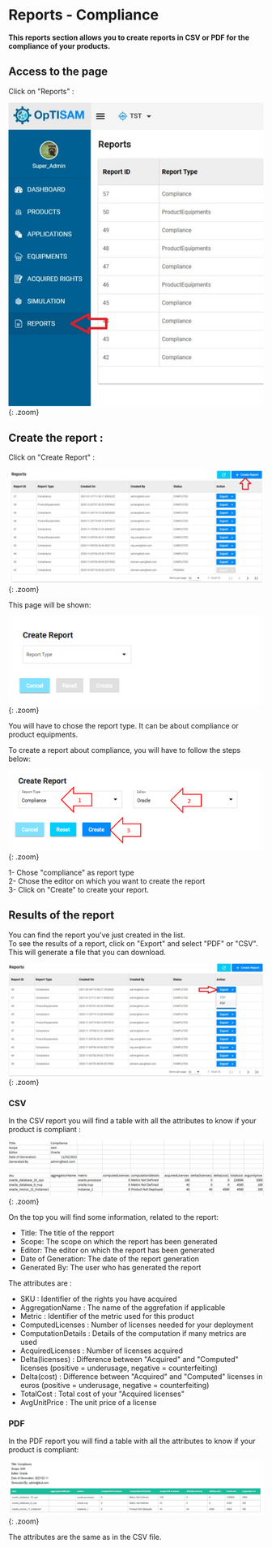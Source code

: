 <link rel="stylesheet" href="../../../../css/enlargeImage.css" />

# Reports - Compliance

**This reports section allows you to create reports in CSV or PDF for the compliance of your products.**

## Access to the page

Click on "Reports" : 

![select APM](../../../img/exploring/reports/complianceAccess.jpg){: .zoom}

## Create the report : 

Click on "Create Report" : 

![select APM](../../../img/exploring/reports/complianceFirst.jpg){: .zoom}

This page will be shown:   


![select APM](../../../img/exploring/reports/createReport2.png){: .zoom}

You will have to chose the report type. It can be about compliance or product equipments.

To create a report about compliance, you will have to follow the steps below:

![select APM](../../../img/exploring/reports/compliance1.png){: .zoom}

1- Chose "compliance" as report type       
2- Chose the editor on which you want to create the report  
3- Click on "Create" to create your report. 

## Results of the report

You can find the report you've just created in the list.  
To see the results of a report, click on "Export" and select "PDF" or "CSV". This will generate a file that you can download.

![select APM](../../../img/exploring/reports/complianceThird.jpg){: .zoom}

### CSV

In the CSV report you will find a table with all the attributes to know if your product is compliant : 

![select APM](../../../img/exploring/reports/complianceCSV.jpg){: .zoom}

On the top you will find some information, related to the report:

- Title: The title of the repport
- Scope: The scope on which the report has been generated
- Editor: The editor on which the report has been generated
- Date of Generation: The date of the report generation
- Generated By: The user who has generated the report

The attributes are :  

- SKU : Identifier of the rights you have acquired  
- AggregationName : The name of the aggrefation if applicable
- Metric : Identifier of the metric used for this product  
- ComputedLicenses : Number of licenses needed for your deployment  
- ComputationDetails : Details of the computation if many metrics are used
- AcquiredLicenses : Number of licenses acquired  
- Delta(licenses) : Difference between "Acquired" and "Computed" licenses (positive = underusage, negative = counterfeiting)  
- Delta(cost) : Difference between "Acquired" and "Computed" licenses in euros (positive = underusage, negative = counterfeiting)  
- TotalCost : Total cost of your "Acquired licenses"  
- AvgUnitPrice : The unit price of a license  

### PDF

In the PDF report you will find a table with all the attributes to know if your product is compliant: 

![select APM](../../../img/exploring/reports/compliancePDF.jpg){: .zoom}

The attributes are the same as in the CSV file.

<script src="../../../../js/zoomImage.js"></script>